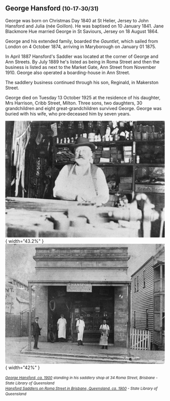 ## George Hansford <small>(10‑17‑30/31)</small>

George was born on Christmas Day 1840 at St Helier, Jersey to John Hansford and Julia (née Goillon). He was baptised on 10 January 1841. Jane Blackmore Hue married George in St Saviours, Jersey on 18 August 1864. 

George and his extended family, boarded the *Gauntlet*, which sailed from London on 4 October 1874, arriving in Maryborough on January 01 1875.

In April 1887 Hansford's Saddler was located at the corner of George and Ann Streets. By July 1889 he's listed as being in Roma Street and then the business is listed as next to the Market Gate, Ann Street from November 1910. George also operated a boarding-house in Ann Street.

The saddlery business continued through his son, Reginald, in Makerston Street. 

George died on Tuesday 13 October 1925 at the residence of his daughter, Mrs Harrison, Cribb Street, Milton. Three sons, two daughters, 30 grandchildren and eight great-grandchildren survived George. George was buried with his wife, who pre‑deceased him by seven years.

![George Hansford, ca. 1900](../assets/george-hansford.jpg){ width="43.2%" }  ![Hansford Saddlers on Roma Street in Brisbane, Queensland. ca. 1900](../assets/george-hansford-saddlers.jpg){ width="42%" }

*<small>[George Hansford, ca. 1900](http://onesearch.slq.qld.gov.au/permalink/f/1upgmng/slq_alma21220000480002061) standing in his saddlery shop at 34 Roma Street, Brisbane - State Library of Queensland</small>* <br>
*<small>[Hansford Saddlers on Roma Street in Brisbane, Queensland. ca. 1900](http://onesearch.slq.qld.gov.au/permalink/f/1upgmng/slq_alma21220529050002061) - State Library of Queensland</small>*
